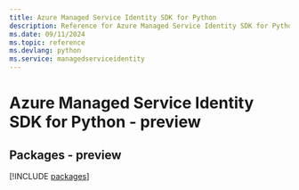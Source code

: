 ```yaml
---
title: Azure Managed Service Identity SDK for Python
description: Reference for Azure Managed Service Identity SDK for Python
ms.date: 09/11/2024
ms.topic: reference
ms.devlang: python
ms.service: managedserviceidentity
---
```

# Azure Managed Service Identity SDK for Python - preview
## Packages - preview
[!INCLUDE [packages](managed-service-identity-index.md)]